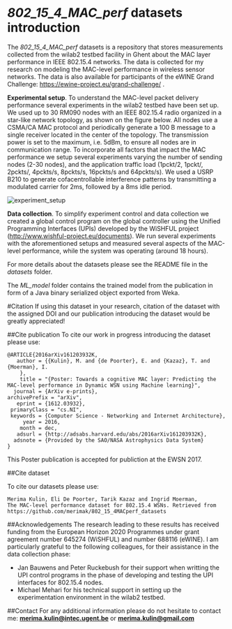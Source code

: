 # *802_15_4_MAC_perf* datasets introduction

The *802_15_4_MAC_perf* datasets is a repository that stores measurements collected from the wilab2 testbed facility in Ghent about the MAC layer performance in IEEE 802.15.4 networks. The data is collected for my research on modeling the MAC-level performance in wireless sensor networks.
The data is also available for participants of the eWINE Grand Challenge: https://ewine-project.eu/grand-challenge/ .


**Experimental setup**.
To  understand  the  MAC-level packet delivery  performance several experiments in the wilab2 testbed have been set up.
We used up to 30 RM090 nodes with an IEEE 802.15.4 radio organized in a star-like network topology, as shown on the figure below. All nodes use a CSMA/CA MAC protocol and periodically generate a 100 B message to a single receiver located in the center of the topology. The transmission power  is  set  to  the  maximum, i.e. 5dBm,  to  ensure all nodes are in communication range.  To incorporate all factors that impact the MAC performance we setup several experiments varying the number of sending nodes (2-30 nodes), and the application traffic load (1pckt/2, 1pckt/, 2pckts/, 4pckts/s, 8pckts/s, 16pckts/s and 64pckts/s).
We used a USRP B210 to generate cofacentrollable interference patterns by transmitting a modulated carrier for 2ms, followed by a 8ms idle period.

![experiment_setup](https://cloud.githubusercontent.com/assets/7999611/21597995/51e8ae4a-d154-11e6-8984-554d0109b8b1.png)

**Data collection**.
To simplify experiment control and data collection we created a global control program on the global controller using the Unified Programming Interfaces (UPIs) developed by the WiSHFUL project (http://www.wishful-project.eu/documents). We  run  several  experiments  with  the  aforementioned setups and measured several aspects of the MAC-level
performance, while the system was operating (around 18 hours).

For more details about the datasets please see the README file in the *datasets* folder. 

The *ML_model* folder contains the trained model from the publication in form of a Java binary serialized object exported from Weka.

#Citation
If using this dataset in your research, citation of the dataset with the assigned DOI and our publication introducing the dataset would be greatly appreciated! 

##Cite publication
To cite our work in progress introducing the dataset please use:

```
@ARTICLE{2016arXiv161203932K,
   author = {{Kulin}, M. and {de Poorter}, E. and {Kazaz}, T. and {Moerman}, I.
	},
    title = "{Poster: Towards a cognitive MAC layer: Predicting the MAC-level performance in Dynamic WSN using Machine learning}",
  journal = {ArXiv e-prints},
archivePrefix = "arXiv",
   eprint = {1612.03932},
 primaryClass = "cs.NI",
 keywords = {Computer Science - Networking and Internet Architecture},
     year = 2016,
    month = dec,
   adsurl = {http://adsabs.harvard.edu/abs/2016arXiv161203932K},
  adsnote = {Provided by the SAO/NASA Astrophysics Data System}
}
```
This Poster publication is accepted for publiction at the EWSN 2017.

##Cite dataset

To cite our datasets please use:

```
Merima Kulin, Eli De Poorter, Tarik Kazaz and Ingrid Moerman, 
The MAC-level performance dataset for 802.15.4 WSNs. Retrieved from https://github.com/merimak/802_15_4MACperf_datasets
```

##Acknowledgements
The research leading to these results has received funding from the European Horizon 2020 Programmes under grant agreement number 645274 (WiSHFUL) and number 688116 (eWINE).
I am particularly grateful to the following colleagues, for their assistance in the data collection phase:
* Jan Bauwens and Peter Ruckebush for their support when writting the UPI control programs in the phase of developing and testing the UPI interfaces for 802.15.4 nodes.
* Michael Mehari for his technical support in setting up the experimentation environment in the wilab2 testbed.

##Contact
For any additional information please do not hesitate to contact me:
**merima.kulin@intec.ugent.be** or **merima.kulin@gmail.com**
